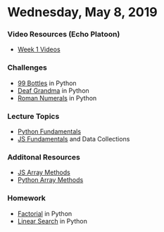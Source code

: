 Wednesday, May 8, 2019
=======================
### Video Resources (Echo Platoon)
- [Week 1 Videos](https://www.youtube.com/watch?v=MXfqHyQHmfo&list=PLu0CiQ7bzwESorYiOmwUJEdqs4YJfyMNh)

### Challenges
* [99 Bottles](https://github.com/indiaplatoonn/99-Bottles) in Python
* [Deaf Grandma](https://github.com/indiaplatoonn/Deaf-Grandma) in Python
* [Roman Numerals](https://github.com/indiaplatoonn/roman-numerals) in Python

### Lecture Topics
* [Python Fundamentals](https://github.com/indiaplatoonn/curriculum/blob/master/week-01/lecture-materials/python_fundamentals.md)
* [JS Fundamentals](https://github.com/indiaplatoonn/curriculum/blob/master/week-01/lecture-materials/javascript_control_flow.pdf) and Data Collections

### Additonal Resources
* [JS Array Methods](https://developer.mozilla.org/en-US/docs/Web/JavaScript/Reference/Global_Objects/Array)
* [Python Array Methods](https://www.programiz.com/python-programming/methods/list)

### Homework
* [Factorial](https://github.com/indiaplatoonn/factorial) in Python
* [Linear Search](https://github.com/indiaplatoonn/linear-search) in Python
